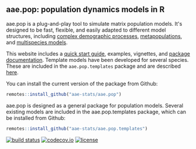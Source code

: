 ## aae.pop: population dynamics models in R

aae.pop is a plug-and-play tool to simulate matrix population models. It's designed to be fast, flexible, and easily adapted to different model structures, including [complex demographic processes](articles/including_processes.html), [metapopulations](articles/metapopulations.html), and [multispecies models](articles/multiple_species.html).

This website includes a [quick start guide](articles/get_started.html), examples, vignettes, and [package documentation](reference/index.html). Template models have been developed for several species. These are included in the `aae.pop.templates` package and are described [here](articles/templates.html).

You can install the current version of the package from Github:

``` r
remotes::install_github("aae-stats/aae.pop")
```

aae.pop is designed as a general package for population models. Several existing models are included in the aae.pop.templates package, which can be installed from Github:

``` r
remotes::install_github("aae-stats/aae.pop.templates")
```


<!-- badges: start -->

[![build status](https://travis-ci.org/aae-stats/aae.pop.svg?branch=master)](https://travis-ci.org/aae-stats/aae.pop) [![codecov.io](https://codecov.io/github/aae-stats/aae.pop/coverage.svg?branch=master)](https://codecov.io/github/aae-stats/aae.pop?branch=master) [![license](https://img.shields.io/badge/License-Apache%202.0-blue.svg)](https://opensource.org/licenses/Apache-2.0)

<!-- badges: end -->
